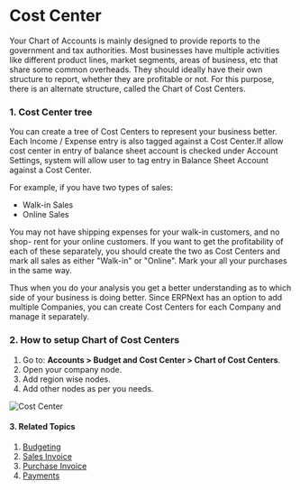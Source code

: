 <!-- add-breadcrumbs -->
# Cost Center

Your Chart of Accounts is mainly designed to provide reports to the government
and tax authorities. Most businesses have multiple activities like different
product lines, market segments, areas of business, etc that share some common
overheads. They should ideally have their own structure to report, whether they
are profitable or not. For this purpose, there is an alternate structure,
called the Chart of Cost Centers.

### 1. Cost Center tree

You can create a tree of Cost Centers to represent your business better. Each
Income / Expense entry is also tagged against a Cost Center.If allow cost center
in entry of balance sheet account is checked under Account Settings, system will 
allow user to tag entry in Balance Sheet Account against a Cost Center.

For example, if you have two types of sales:

  * Walk-in Sales
  * Online Sales

You may not have shipping expenses for your walk-in customers, and no shop-
rent for your online customers. If you want to get the profitability of each
of these separately, you should create the two as Cost Centers and mark all
sales as either "Walk-in" or "Online". Mark your all your purchases in the
same way.

Thus when you do your analysis you get a better understanding as to which side
of your business is doing better. Since ERPNext has an option to add multiple
Companies, you can create Cost Centers for each Company and manage it
separately.

### 2. How to setup Chart of Cost Centers
1. Go to: **Accounts > Budget and Cost Center > Chart of Cost Centers**.
1. Open your company node.
1. Add region wise nodes.
1. Add other nodes as per you needs.

<img class="screenshot" alt="Cost Center" src="{{docs_base_url}}/assets/img/accounts/chart-of-cost-center.png"> 

#### 3. Related Topics
1. [Budgeting](/docs/user/manual/en/accounts/budgeting)
1. [Sales Invoice](/docs/user/manual/en/accounts/sales-invoice)
1. [Purchase Invoice](/docs/user/manual/en/accounts/purchase-invoice)
1. [Payments](/docs/user/manual/en/accounts/payments)
